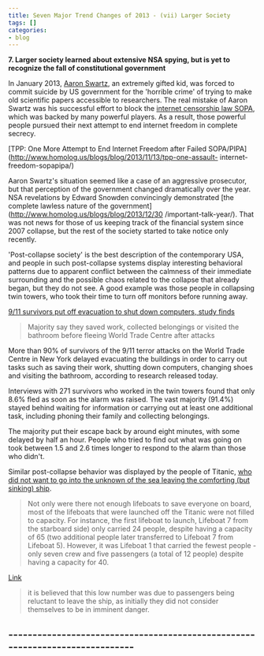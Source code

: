 ```yaml
---
title: Seven Major Trend Changes of 2013 - (vii) Larger Society
tags: []
categories:
- blog
---
```

**7\. Larger society learned about extensive NSA spying, but is yet to recognize the fall of constitutional government**
<!--more-->

In January 2013, [Aaron Swartz](http://en.wikipedia.org/wiki/Aaron_Swartz), an
extremely gifted kid, was forced to commit suicide by US government for the
'horrible crime' of trying to make old scientific papers accessible to
researchers. The real mistake of Aaron Swartz was his successful effort to
block the [internet censorship law
SOPA](http://en.wikipedia.org/wiki/Stop_Online_Piracy_Act), which was backed
by many powerful players. As a result, those powerful people pursued their
next attempt to end internet freedom in complete secrecy.

[TPP: One More Attempt to End Internet Freedom after Failed
SOPA/PIPA](http://www.homolog.us/blogs/blog/2013/11/13/tpp-one-assault-
internet-freedom-sopapipa/)

Aaron Swartz's situation seemed like a case of an aggressive prosecutor, but
that perception of the government changed dramatically over the year. NSA
revelations by Edward Snowden convincingly demonstrated [the complete lawless
nature of the government](http://www.homolog.us/blogs/blog/2013/12/30
/important-talk-year/). That was not news for those of us keeping track of the
financial system since 2007 collapse, but the rest of the society started to
take notice only recently.

'Post-collapse society' is the best description of the contemporary USA, and
people in such post-collapse systems display interesting behavioral patterns
due to apparent conflict between the calmness of their immediate surrounding
and the possible chaos related to the collapse that already began, but they do
not see. A good example was those people in collapsing twin towers, who took
their time to turn off monitors before running away.

[9/11 survivors put off evacuation to shut down computers, study
finds](http://www.theguardian.com/world/2008/sep/09/september11.usa)

> Majority say they saved work, collected belongings or visited the bathroom
before fleeing World Trade Centre after attacks

More than 90% of survivors of the 9/11 terror attacks on the World Trade
Centre in New York delayed evacuating the buildings in order to carry out
tasks such as saving their work, shutting down computers, changing shoes and
visiting the bathroom, according to research released today.

Interviews with 271 survivors who worked in the twin towers found that only
8.6% fled as soon as the alarm was raised. The vast majority (91.4%) stayed
behind waiting for information or carrying out at least one additional task,
including phoning their family and collecting belongings.

The majority put their escape back by around eight minutes, with some delayed
by half an hour. People who tried to find out what was going on took between
1.5 and 2.6 times longer to respond to the alarm than those who didn't.

Similar post-collapse behavior was displayed by the people of Titanic, [who
did not want to go into the unknown of the sea leaving the comforting (but
sinking) ship](http://history1900s.about.com/od/1910s/a/titanicfacts.htm).

> Not only were there not enough lifeboats to save everyone on board, most of
the lifeboats that were launched off the Titanic were not filled to capacity.
For instance, the first lifeboat to launch, Lifeboat 7 from the starboard
side) only carried 24 people, despite having a capacity of 65 (two additional
people later transferred to Lifeboat 7 from Lifeboat 5). However, it was
Lifeboat 1 that carried the fewest people - only seven crew and five
passengers (a total of 12 people) despite having a capacity for 40.

[Link](http://www.titanicfacts.net/titanic-lifeboats.html)

> it is believed that this low number was due to passengers being reluctant to
leave the ship, as initially they did not consider themselves to be in
imminent danger.

\-----------------------------------------------------------------------------
--------

